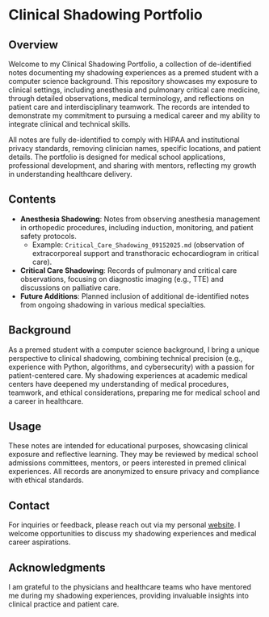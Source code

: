 # Clinical Shadowing Portfolio

## Overview
Welcome to my Clinical Shadowing Portfolio, a collection of de-identified notes documenting my shadowing experiences as a premed student with a computer science background. This repository showcases my exposure to clinical settings, including anesthesia and pulmonary critical care medicine, through detailed observations, medical terminology, and reflections on patient care and interdisciplinary teamwork. The records are intended to demonstrate my commitment to pursuing a medical career and my ability to integrate clinical and technical skills.

All notes are fully de-identified to comply with HIPAA and institutional privacy standards, removing clinician names, specific locations, and patient details. The portfolio is designed for medical school applications, professional development, and sharing with mentors, reflecting my growth in understanding healthcare delivery.

## Contents
- **Anesthesia Shadowing**: Notes from observing anesthesia management in orthopedic procedures, including induction, monitoring, and patient safety protocols.
  - Example: `Critical_Care_Shadowing_09152025.md` (observation of extracorporeal support and transthoracic echocardiogram in critical care).
- **Critical Care Shadowing**: Records of pulmonary and critical care observations, focusing on diagnostic imaging (e.g., TTE) and discussions on palliative care.
- **Future Additions**: Planned inclusion of additional de-identified notes from ongoing shadowing in various medical specialties.

## Background
As a premed student with a computer science background, I bring a unique perspective to clinical shadowing, combining technical precision (e.g., experience with Python, algorithms, and cybersecurity) with a passion for patient-centered care. My shadowing experiences at academic medical centers have deepened my understanding of medical procedures, teamwork, and ethical considerations, preparing me for medical school and a career in healthcare.

## Usage
These notes are intended for educational purposes, showcasing clinical exposure and reflective learning. They may be reviewed by medical school admissions committees, mentors, or peers interested in premed clinical experiences. All records are anonymized to ensure privacy and compliance with ethical standards.

## Contact
For inquiries or feedback, please reach out via my personal [website](https://collingeorge9.wordpress.com/contact). I welcome opportunities to discuss my shadowing experiences and medical career aspirations.

## Acknowledgments
I am grateful to the physicians and healthcare teams who have mentored me during my shadowing experiences, providing invaluable insights into clinical practice and patient care.

